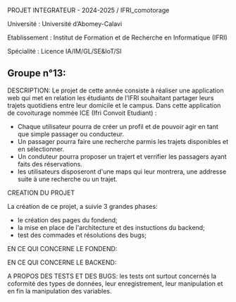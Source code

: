 PROJET INTEGRATEUR - 2024-2025 / IFRI_comotorage

Université : Université d’Abomey-Calavi 

Etablissement : Institut de Formation et de Recherche en Informatique (IFRI) 

Spécialité : Licence IA/IM/GL/SE&IoT/SI

Groupe n°13:
  -

DESCRIPTION:
Le projet de cette année consiste à réaliser une application web qui met en relation les étudiants de l’IFRI
souhaitant partager leurs trajets quotidiens entre leur domicile et le campus. Dans cette application de covoiturage nommée ICE (Ifri Convoit Etudiant) :
  - Chaque utilisateur pourra de créer un profil et de pouvoir agir en tant que simple passager ou conducteur.
  - Un passager pourra faire une recherche parmis les trajets disponibles et en sélectionner.
  - Un conduteur pourra proposer un trajert et verrifier les passagers ayant faits des réservations.
  - les utilisateurs disposeront d'une maps qui leur montrera, une addresse suite à une recherche ou un trajet.


CREATION DU PROJET

La création de ce projet, a suivie 3 grandes phases:
  - le création des pages du fondend;
  - la mise en place de l'architecture et des instuctions du backend;
  - test des commades et résolutions des bugs;

EN CE QUI CONCERNE LE FONDEND: 


EN CE QUI CONCERNE LE BACKEND:


A PROPOS DES TESTS ET DES BUGS:
les tests ont surtout concernés la coformité des types de données, leur enregistrement, leur manipulation et en fin la manipulation des variables.
